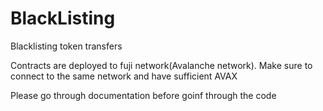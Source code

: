 # BlackListing

Blacklisting token transfers

Contracts are deployed to fuji network(Avalanche network). Make sure to connect to the same network and have sufficient AVAX

Please go through documentation before goinf through the code
